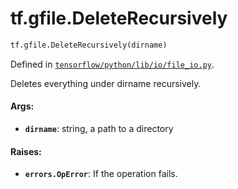 <div itemscope itemtype="http://developers.google.com/ReferenceObject">
<meta itemprop="name" content="tf.gfile.DeleteRecursively" />
</div>

# tf.gfile.DeleteRecursively

``` python
tf.gfile.DeleteRecursively(dirname)
```



Defined in [`tensorflow/python/lib/io/file_io.py`](https://www.tensorflow.org/code/tensorflow/python/lib/io/file_io.py).

Deletes everything under dirname recursively.

#### Args:

* <b>`dirname`</b>: string, a path to a directory


#### Raises:

* <b>`errors.OpError`</b>: If the operation fails.